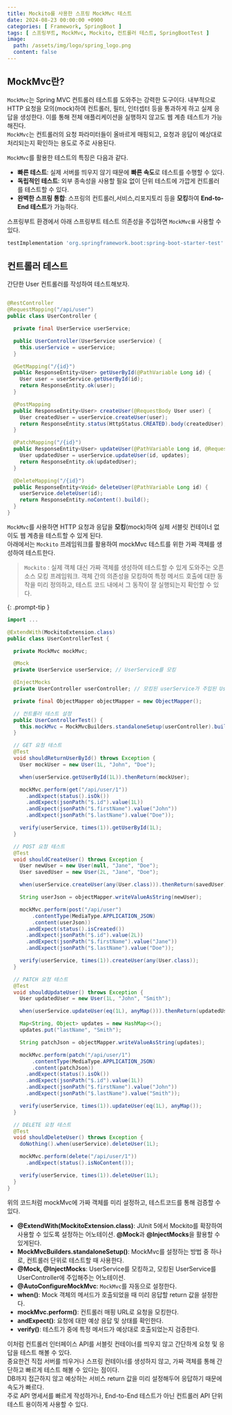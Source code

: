 ```yaml
---
title: Mockito를 사용한 스프링 MockMvc 테스트
date: 2024-08-23 00:00:00 +0900
categories: [ Framework, SpringBoot ]
tags: [ 스프링부트, MockMvc, Mockito, 컨트롤러 테스트, SpringBootTest ]
image:
  path: /assets/img/logo/spring_logo.png
  content: false
---
```


## MockMvc란?

`MockMvc`는 Spring MVC 컨트롤러 테스트를 도와주는 강력한 도구이다.
내부적으로 HTTP 요청을 모의(mock)하여 컨트롤러, 필터, 인터셉터 등을 통과하게 하고 실제 응답을 생성한다.
이를 통해 전체 애플리케이션을 실행하지 않고도 웹 계층 테스트가 가능해진다.  
`MockMvc`는 컨트롤러의 요청 파라미터들이 올바르게 매핑되고, 요청과 응답이 예상대로 처리되는지 확인하는 용도로 주로 사용된다.

`MockMvc`를 활용한 테스트의 특징은 다음과 같다.

- **빠른 테스트**: 실제 서버를 띄우지 않기 때문에 **빠른 속도**로 테스트를 수행할 수 있다.
- **독립적인 테스트**: 외부 종속성을 사용할 필요 없이 단위 테스트에 가깝게 컨트롤러를 테스트할 수 있다.
- **완벽한 스프링 통합**: 스프링의 컨트롤러,서비스,리포지토리 등을 **모킹**하여 **End-to-End 테스트**가 가능하다.

스프링부트 환경에서 아래 스프링부트 테스트 의존성을 주입하면 `MockMvc를` 사용할 수 있다.

```groovy
testImplementation 'org.springframework.boot:spring-boot-starter-test'
```

## 컨트롤러 테스트

간단한 User 컨트롤러를 작성하여 테스트해보자.

```java

@RestController
@RequestMapping("/api/user")
public class UserController {

  private final UserService userService;

  public UserController(UserService userService) {
    this.userService = userService;
  }

  @GetMapping("/{id}")
  public ResponseEntity<User> getUserById(@PathVariable Long id) {
    User user = userService.getUserById(id);
    return ResponseEntity.ok(user);
  }

  @PostMapping
  public ResponseEntity<User> createUser(@RequestBody User user) {
    User createdUser = userService.createUser(user);
    return ResponseEntity.status(HttpStatus.CREATED).body(createdUser);
  }

  @PatchMapping("/{id}")
  public ResponseEntity<User> updateUser(@PathVariable Long id, @RequestBody Map<String, Object> updates) {
    User updatedUser = userService.updateUser(id, updates);
    return ResponseEntity.ok(updatedUser);
  }

  @DeleteMapping("/{id}")
  public ResponseEntity<Void> deleteUser(@PathVariable Long id) {
    userService.deleteUser(id);
    return ResponseEntity.noContent().build();
  }
}
```

`MockMvc`를 사용하면 HTTP 요청과 응답을 **모킹**(mock)하여 실제 서블릿 컨테이너 없이도 웹 계층을 테스트할 수 있게 된다.  
아래에서는 `Mockito` 프레임워크를 활용하여 mockMvc 테스트를 위한 가짜 객체를 생성하여 테스트한다.

> `Mockito` : 실제 객체 대신 가짜 객체를 생성하여 테스트할 수 있게 도와주는 오픈 소스 모킹 프레임워크. 객체 간의 의존성을 모킹하여 특정 메서드 호출에 대한 동작을 미리 정의하고, 테스트 코드 내에서
> 그 동작이 잘 실행되는지 확인할 수 있다.
>
{: .prompt-tip }

```java
import ...

@ExtendWith(MockitoExtension.class)
public class UserControllerTest {

  private MockMvc mockMvc;

  @Mock
  private UserService userService; // UserService를 모킹

  @InjectMocks
  private UserController userController; // 모킹된 userService가 주입된 UserController

  private final ObjectMapper objectMapper = new ObjectMapper();

  // 컨트롤러 테스트 설정
  public UserControllerTest() {
    this.mockMvc = MockMvcBuilders.standaloneSetup(userController).build();
  }

  // GET 요청 테스트
  @Test
  void shouldReturnUserById() throws Exception {
    User mockUser = new User(1L, "John", "Doe");

    when(userService.getUserById(1L)).thenReturn(mockUser);

    mockMvc.perform(get("/api/user/1"))
      .andExpect(status().isOk())
      .andExpect(jsonPath("$.id").value(1L))
      .andExpect(jsonPath("$.firstName").value("John"))
      .andExpect(jsonPath("$.lastName").value("Doe"));

    verify(userService, times(1)).getUserById(1L);
  }

  // POST 요청 테스트
  @Test
  void shouldCreateUser() throws Exception {
    User newUser = new User(null, "Jane", "Doe");
    User savedUser = new User(2L, "Jane", "Doe");

    when(userService.createUser(any(User.class))).thenReturn(savedUser);

    String userJson = objectMapper.writeValueAsString(newUser);

    mockMvc.perform(post("/api/user")
        .contentType(MediaType.APPLICATION_JSON)
        .content(userJson))
      .andExpect(status().isCreated())
      .andExpect(jsonPath("$.id").value(2L))
      .andExpect(jsonPath("$.firstName").value("Jane"))
      .andExpect(jsonPath("$.lastName").value("Doe"));

    verify(userService, times(1)).createUser(any(User.class));
  }

  // PATCH 요청 테스트
  @Test
  void shouldUpdateUser() throws Exception {
    User updatedUser = new User(1L, "John", "Smith");

    when(userService.updateUser(eq(1L), anyMap())).thenReturn(updatedUser);

    Map<String, Object> updates = new HashMap<>();
    updates.put("lastName", "Smith");

    String patchJson = objectMapper.writeValueAsString(updates);

    mockMvc.perform(patch("/api/user/1")
        .contentType(MediaType.APPLICATION_JSON)
        .content(patchJson))
      .andExpect(status().isOk())
      .andExpect(jsonPath("$.id").value(1L))
      .andExpect(jsonPath("$.firstName").value("John"))
      .andExpect(jsonPath("$.lastName").value("Smith"));

    verify(userService, times(1)).updateUser(eq(1L), anyMap());
  }

  // DELETE 요청 테스트
  @Test
  void shouldDeleteUser() throws Exception {
    doNothing().when(userService).deleteUser(1L);

    mockMvc.perform(delete("/api/user/1"))
      .andExpect(status().isNoContent());

    verify(userService, times(1)).deleteUser(1L);
  }
}
```

위의 코드처럼 mockMvc에 가짜 객체를 미리 설정하고, 테스트코드를 통해 검증할 수 있다.

- **@ExtendWith(MockitoExtension.class)**: JUnit 5에서 Mockito를 확장하여 사용할 수 있도록 설정하는 어노테이션. **@Mock**과 **@InjectMocks**을
  활용할 수 있게된다.
- **MockMvcBuilders.standaloneSetup()**: MockMvc를 설정하는 방법 중 하나로, 컨트롤러 단위로 테스트할 때 사용한다.
- **@Mock, @InjectMocks**: UserService를 모킹하고, 모킹된 UserService를 UserController에 주입해주는 어노테이션.
- **@AutoConfigureMockMvc**: `MockMvc`를 자동으로 설정한다.
- **when()**: Mock 객체의 메서드가 호출되었을 때 미리 응답할 return 값을 설정한다.
- **mockMvc.perform()**: 컨트롤러 매핑 URL로 요청을 모킹한다.
- **andExpect()**: 요청에 대한 예상 응답 및 상태를 확인한다.
- **verify()**: 테스트가 중에 특정 메서드가 예상대로 호출되었는지 검증한다.

이처럼 컨트롤러 인터페이스 API를 서블릿 컨테이너를 띄우지 않고 간단하게 요청 및 응답을 테스트 해볼 수 있다.  
중요한건 직접 서버를 띄우거나 스프링 컨테이너를 생성하지 않고, 가짜 객체를 통해 간단하고 빠르게 테스트 해볼 수 있다는 점이다.  
DB까지 접근하지 않고 예상하는 서비스 return 값을 미리 설정해두어 응답하기 때문에 속도가 빠르다.  
주로 API 명세서를 빠르게 작성하거나, End-to-End 테스트가 아닌 컨트롤러 API 단위테스트 용이하게 사용할 수 있다.
